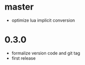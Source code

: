 # master

* optimize lua implicit conversion

# 0.3.0

* formalize version code and git tag
* first release

